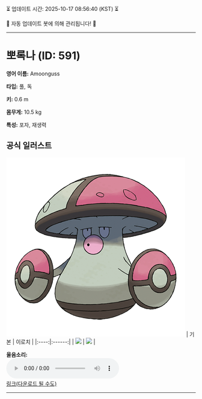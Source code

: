 
⏳ 업데이트 시간: 2025-10-17 08:56:40 (KST) ⏳

🤖 자동 업데이트 봇에 의해 관리됩니다! 🤖

---

# 뽀록나 (ID: 591)
**영어 이름:** Amoonguss

**타입:** 풀, 독

**키:** 0.6 m

**몸무게:** 10.5 kg

**특성:** 포자, 재생력

## 공식 일러스트
![](https://raw.githubusercontent.com/PokeAPI/sprites/master/sprites/pokemon/other/official-artwork/591.png)
| 기본 | 이로치 |
|:----:|:------:|
| <img src="http://play.pokemonshowdown.com/sprites/ani/amoonguss.gif" width="200"> | <img src="http://play.pokemonshowdown.com/sprites/ani-shiny/amoonguss.gif" width="200"> |

**울음소리:**<br><audio controls src="https://raw.githubusercontent.com/PokeAPI/cries/main/cries/pokemon/latest/591.ogg"></audio><br> [링크(다운로드 될 수도)](https://raw.githubusercontent.com/PokeAPI/cries/main/cries/pokemon/latest/591.ogg)


---
